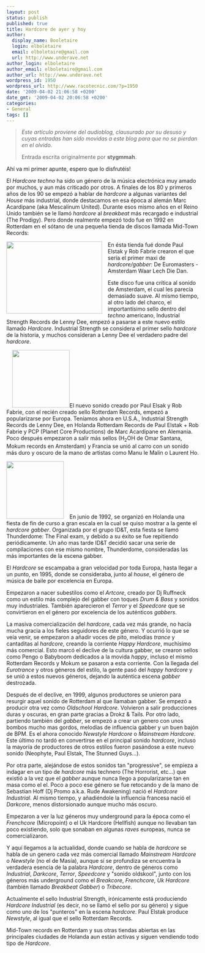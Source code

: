 ```yaml
---
layout: post
status: publish
published: true
title: Hardcore de ayer y hoy
author:
  display_name: Booletaire
  login: elboletaire
  email: elboletaire@gmail.com
  url: http://www.underave.net
author_login: elboletaire
author_email: elboletaire@gmail.com
author_url: http://www.underave.net
wordpress_id: 1950
wordpress_url: http://www.racotecnic.com/?p=1950
date: '2009-04-02 21:06:58 +0200'
date_gmt: '2009-04-02 20:06:58 +0200'
categories:
- General
tags: []
---
```

<blockquote><em>Este artículo proviene del audioblog, clausurado por su desuso y cuyas entradas han sido movidas a este blog para que no se pierdan en el olvido.</em></p>
<p>Entrada escrita originalmente por <strong>stygmmah</strong>.</p></blockquote>
<p>Ahí va mi primer apunte, espero que lo disfrutéis!</p>
<p>El <em>Hardcore techno</em> ha sido un género de la música electrónica muy amado por muchos, y aun más criticado por otros. A finales de los 80 y primeros años de los 90 se empezó a hablar de <em>hardcore</em> a algunas variantes del <em>House</em> más industrial, donde destacamos en esa época al alemán Marc Acardipane (aka Mescalinum United). Durante esos mismo años en el Reino Unido también se le llamó <em>hardcore</em> al <em>breakbeat</em> más recargado e industrial (The Prodigy). Pero donde realmente empezó todo fue en 1992 en Rotterdam en el sótano de una pequeña tienda de discos llamada Mid-Town Records:</p>
<p><a href="http://www.racotecnic.com/wp-content/uploads/2009/04/midtown_exterior.jpg"><img class="alignnone size-full wp-image-1956" style="float: left; margin-right: 15px;" title="midtown_exterior" src="http://www.racotecnic.com/wp-content/uploads/2009/04/midtown_exterior.jpg" alt="" width="250" height="188" /></a>En ésta tienda fué donde Paul Elstak y Rob Fabrie crearon el que sería el primer maxi de <em>hardcore/gabber</em>: De Euromasters - Amsterdam Waar Lech Die Dan.</p>
<p>Este disco fue una crítica al sonido de Amsterdam, el cual les parecía demasiado suave. Al mismo tiempo, al otro lado del charco, el importantísimo sello dentro del <em>techno</em> americano, Industrial Strength Records de Lenny Dee, empezó a pasarse a este nuevo estilo llamado <em>Hardcore</em>. Industrial Strength se considera el primer sello <em>hardcore</em> de la historia, y muchos consideran a Lenny Dee el verdadero padre del <em>hardcore</em>.</p>
<p><a href="http://www.racotecnic.com/wp-content/uploads/2009/04/industrialstrength-150x150.jpg"><img class="alignright size-full wp-image-1955" style="margin-left: 15px;" title="industrialstrength-150x150" src="http://www.racotecnic.com/wp-content/uploads/2009/04/industrialstrength-150x150.jpg" alt="" width="150" height="150" /></a>El nuevo sonido creado por Paul Elsak y Rob Fabrie, con el recién creado sello Rotterdam Records, empezó a popularizarse por Europa. Teníamos ahora en U.S.A., Industrial Strength Records de Lenny Dee, en Holanda Rotterdam Records de Paul Elstak + Rob Fabrie y PCP (Planet Core Productions) de Marc Acardipane en Alemania. Poco después empezaron a salir más sellos (H<sub>2</sub>OH de Omar Santana, Mokum records en Amsterdam) y Francia se unió al carro con un sonido más duro y oscuro de la mano de artistas como Manu le Malin o Laurent Ho.</p>
<p><a href="http://www.racotecnic.com/wp-content/uploads/2009/04/thunderdome01coverfrontxv9-150x150.jpg"><img class="alignleft size-full wp-image-1957" style="margin-right: 15px;" title="thunderdome01coverfrontxv9-150x150" src="http://www.racotecnic.com/wp-content/uploads/2009/04/thunderdome01coverfrontxv9-150x150.jpg" alt="" width="150" height="150" /></a>En junio de 1992, se organizó en Holanda una fiesta de fin de curso a gran escala en la cual se quiso mostrar a la gente el <em>hardcore gabber</em>. Organizada por el grupo ID&amp;T, esta fiesta se llamó Thunderdome: The Final exam, y debido a su éxito se fue repitiendo periódicamente. Un año mas tarde ID&amp;T decidió sacar una serie de compilaciones con ese mismo nombre, Thunderdome, consideradas las más importantes de la escena gabber.</p>
<p>El <em>Hardcore</em> se escampaba a gran velocidad por toda Europa, hasta llegar a un punto, en 1995, donde se consideraba, junto al <em>house</em>, el género de música de baile por excelencia en Europa.</p>
<p>Empezaron a nacer subestilos como el <em>Artcore</em>, creado por Dj Ruffneck como un estilo más complejo del gabber con toques <em>Drum &amp; Bass</em> y sonidos muy industriales. También aparecieron el <em>Terror</em> y el <em>Speedcore</em> que se convirtieron en el género por excelencia de los auténticos <em>gabbers</em>.</p>
<p>La masiva comercialización del <em>hardcore</em>, cada vez más grande, no hacía mucha gracia a los fieles seguidores de este género. Y ocurrió lo que se veía venir, se empezaron a añadir voces de pito, melodías <em>trance</em> y cantaditas al <em>hardcore</em>, creando la corriente <em>Happy Hardcore</em>, muchísimo más comercial. Esto marcó el declive de la cultura gabber, se crearon sellos como Pengo o Babyboom dedicados a la movida <em>happy</em>, incluso el mismo Rotterdam Records y Mokum se pasaron a esta corriente. Con la llegada del <em>Eurotrance</em> y otros géneros del estilo, la gente pasó del <em>happy hardcore</em> y se unió a estos nuevos géneros, dejando la auténtica escena <em>gabber</em> destrozada.</p>
<p>Después de el declive, en 1999, algunos productores se unieron para resurgir aquel sonido de Rotterdam al que llamaban gabber. Se empezó a producir otra vez como <em>Oldschool Hardcore</em>. Volvieron a salir producciones duras y oscuras, en gran parte gracias a Drokz &amp; Tails. Por otro lado, partiendo también del <em>gabber</em>, se empezó a crear un genero con unos bombos mucho mas gordos, melodías de influencia gabber y un buen bajón de BPM. Es el ahora conocido <em>Newstyle Hardcore</em> o <em>Mainstream Hardcore</em>. Este último no tardó en convertirse en el principal sonido <em>hardcore</em>, incluso la mayoría de productores de otros estilos fueron pasándose a este nuevo sonido (Neophyte, Paul Elstak, The Stunned Guys...).</p>
<p>Por otra parte, alejándose de estos sonidos tan "progressive", se empieza a indagar en un tipo de <em>hardcore</em> más technero (The Horrorist, etc...) que existió a la vez que el <em>gabber</em> aunque nunca llego a popularizarse tan en masa como el el. Poco a poco ese género se fue retocando y de la mano de Sebastian Hoff (Dj Promo a.k.a. Rude Awakening) nació el <em>Hardcore Industrial</em>. Al mismo tiempo, y añadiéndole la influencia francesa nació el <em>Darkcore</em>, menos distorsionado aunque mucho más oscuro.</p>
<p>Empezaron a ver la luz géneros muy underground para la época como el <em>Frenchcore</em> (Micropoint) o el Uk Hardcore (Hellfish) aunque no llevaban tan poco existiendo, solo que sonaban en algunas <em>raves</em> europeas, nunca se comercializaron.</p>
<p>Y aquí llegamos a la actualidad, donde cuando se habla de <em>hardcore</em> se habla de un genero cada vez más comercial llamado <em>Mainstream Hardcore</em> o <em>Newstyle</em> (no el de Masía), aunque sí se profundiza se encuentra la verdadera esencia de la palabra <em>Hardcore</em>, dentro de géneros como <em>Industrial</em>, <em>Darkcore</em>, <em>Terror</em>, <em>Speedcore</em> y "sonido oldskool", junto con los géneros más underground como el <em>Breakcore</em>, <em>Frenchcore</em>, <em>Uk Hardcore</em> (también llamado <em>Breakbeat Gabber</em>) o <em>Tribecore</em>.</p>
<p>Actualmente el sello Industrial Strength, irónicamente está produciendo <em>Hardcore Industrial</em> (es decir, no se llamó el sello por su género) y sigue como uno de los "punteros" en la escena <em>hardcore</em>. Paul Elstak produce <em>Newstyle</em>, al igual que el sello Rotterdam Records.</p>
<p>Mid-Town records en Rotterdam y sus otras tiendas abiertas en las principales ciudades de Holanda aun están activas y siguen vendiendo todo tipo de <em>Hardcore</em>.</p>
